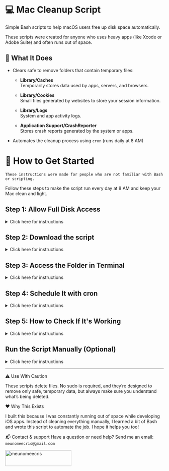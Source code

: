 # 💻 Mac Cleanup Script

Simple Bash scripts to help macOS users free up disk space automatically.

These scripts were created for anyone who uses heavy apps (like Xcode or Adobe Suite) and often runs out of space.


## 🧹 What It Does

- Clears safe to remove folders that contain temporary files:
  - **Library/Caches**  
    Temporarily stores data used by apps, servers, and browsers.
  
  - **Library/Cookies**  
    Small files generated by websites to store your session information.
  
  - **Library/Logs**  
    System and app activity logs.

  - **Application Support/CrashReporter**  
    Stores crash reports generated by the system or apps.

- Automates the cleanup process using `cron` (runs daily at 8 AM)



# 🚀 How to Get Started
`These instructions were made for people who are not familiar with Bash or scripting.`

Follow these steps to make the script run every day at 8 AM and keep your Mac clean and light.

## Step 1: Allow Full Disk Access

<details> <summary>Click here for instructions</summary> <br>
  
To allow the `Terminal` to access protected folders:

1. Go to `` > `System Settings ` > `Privacy & Security` > `Full Disk Access`
2. Click the `+` button and add `Terminal` (or iTerm, if you're using it)

</details>


## Step 2: Download the script 

<details> <summary>Click here for instructions</summary> <br>
  
Download the script.
  - [Download the folder `mac-cleanup-script`](https://drive.google.com/drive/folders/1jfAIF0ZACpmObdtEb8p_frgR9k4AFeN_?usp=sharing)
  - Unwrap the folder
  - Mmove the dowloaded folder `mac-cleanup-script` to `Desktop`
    
</details>

## Step 3: Access the Folder in Terminal
<details> <summary>Click here for instructions</summary> <br>

1. Open the Terminal:
   - Press `⌘ + Space` and type `Terminal`
2. Access your folder using:
   ```bash
   cd ~/Desktop/mac-cleanup-script
   ```
3. Make the script executable:
  ```bash
  chmod +x clean_mac.sh
  ```

</details>

## Step 4: Schedule It with cron
<details> <summary>Click here for instructions</summary> <br>

1. Find and copy your macOS username (needed in the next step), type:
```bash
whoami
```
2. Replace `yourusername` with the username you found in the previous step:
```bash
0 9 * * * /Users/yourusername/Desktop/mac-cleanup-script/clean_mac.sh
```
3. In `Terminal`, open your crontab:
```bash
crontab -e
```
4. Add the line at the bottom of the file with your macOS username you found in the previous step:
```bash
0 9 * * * /Users/yourusername/Desktop/mac-cleanup-script/clean_mac.sh
```

5. To change the time:

This schedules the script to run every day at 9 AM and saves the output to a log file.

- For change the time reclaple the `9` on the previous step.

   
3. Save and exit:
As default you are using your terminal in Zhs:
  - Press `esc`
  - Write `:wq` to exit

If your terminal uses Bash:
 - `Ctrl + O` to save
 - `Enter` to confirm
 - `Ctrl + X` to exit
   

4. If it worked, you should see this message:
   `crontab: installing new crontab`

</details>

## Step 5: How to Check If It's Working
<details> <summary>Click here for instructions</summary> <br>
  
  - Open the `clean_log.txt` file in your script folder
  - If the script has run, it will write a summary here
  - If is empty, try to run the script manually (next step)

</details>

## Run the Script Manually (Optional)
<details> <summary>Click here for instructions</summary> <br>
  
1. Open the Terminal
2. Acess the `mac-cleanup-script` folder
   ```bash
   cd ~/Desktop/mac-cleanup-script
   ```
4. Run the line
  ```bash
  ./clean_mac.sh
  ```
3. Then check your `clean_log.txt.` file to confirm it worked

</details>


___

⚠️ Use With Caution

These scripts delete files. No sudo is required, and they’re designed to remove only safe, temporary data, but always make sure you understand what’s being deleted.


❤️ Why This Exists

I built this because I was constantly running out of space while developing iOS apps. Instead of cleaning everything manually, I learned a bit of Bash and wrote this script to automate the job. I hope it helps you too!


📬 Contact & support 
Have a question or need help?
Send me an email: `meunomeecris@gmail.com`

<p><a href="https://www.buymeacoffee.com/meunomeecris"> <img align="left" src="https://cdn.buymeacoffee.com/buttons/v2/default-yellow.png" height="50" width="210" alt="meunomeecris" /></a></p>


